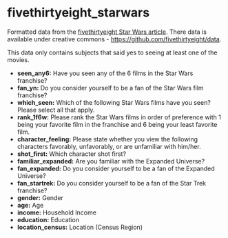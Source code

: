 # fivethirtyeight_starwars
Formatted data from the [fivethirtyeight Star Wars article](https://fivethirtyeight.com/features/americas-favorite-star-wars-movies-and-least-favorite-characters/). There data is available under creative commons - https://github.com/fivethirtyeight/data.

This data only contains subjects that said yes to seeing at least one of the movies.

- **seen_any6:** Have you seen any of the 6 films in the Star Wars franchise? 
- **fan_yn:** Do you consider yourself to be a fan of the Star Wars film franchise?
- **which_seen:** Which of the following Star Wars films have you seen? Please select all that apply.
- **rank_1f6w:** Please rank the Star Wars films in order of preference with 1 being your favorite film in the franchise and 6 being your least favorite film.
- **character_feeling:** Please state whether you view the following characters favorably, unfavorably, or are unfamiliar with him/her.
- **shot_first:** Which character shot first?
- **familiar_expanded:** Are you familiar with the Expanded Universe?
- **fan_expanded:** Do you consider yourself to be a fan of the Expanded Universe?
- **fan_startrek:** Do you consider yourself to be a fan of the Star Trek franchise?
- **gender:** Gender
- **age:** Age
- **income:** Household Income
- **education:** Education
- **location_census:** Location (Census Region)
